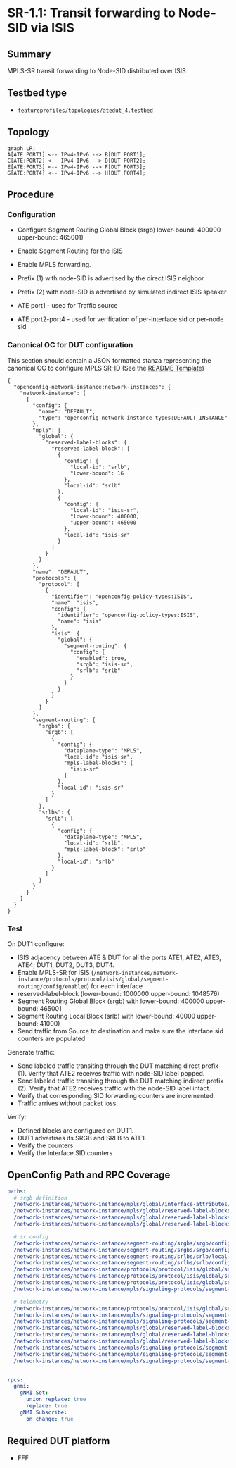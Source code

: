 # SR-1.1: Transit forwarding to Node-SID via ISIS

## Summary

MPLS-SR transit forwarding to Node-SID distributed over ISIS

## Testbed type
*  [`featureprofiles/topologies/atedut_4.testbed`](https://github.com/openconfig/featureprofiles/blob/main/topologies/atedut_4.testbed)

## Topology
```mermaid
graph LR;
A[ATE PORT1] <-- IPv4-IPv6 --> B[DUT PORT1];
C[ATE:PORT2] <-- IPv4-IPv6 --> D[DUT PORT2];
E[ATE:PORT3] <-- IPv4-IPv6 --> F[DUT PORT3];
G[ATE:PORT4] <-- IPv4-IPv6 --> H[DUT PORT4];
```

## Procedure
### Configuration
*   Configure Segment Routing Global Block (srgb) lower-bound: 400000 upper-bound: 465001)
*   Enable Segment Routing for the ISIS
*   Enable MPLS forwarding.

*  Prefix (1) with node-SID is advertised by the direct ISIS neighbor
*  Prefix (2) with node-SID is advertised by simulated indirect ISIS speaker

* ATE port1 - used for Traffic source
* ATE port2-port4 - used for verification of per-interface sid or per-node sid

### Canonical OC for DUT configuration
This section should contain a JSON formatted stanza representing the
canonical OC to configure MPLS SR-ID (See the
[README Template](https://github.com/openconfig/featureprofiles/blob/main/doc/test-requirements-template.md#procedure))
```
{
  "openconfig-network-instance:network-instances": {
    "network-instance": [
      {
        "config": {
          "name": "DEFAULT",
          "type": "openconfig-network-instance-types:DEFAULT_INSTANCE"
        },
        "mpls": {
          "global": {
            "reserved-label-blocks": {
              "reserved-label-block": [
                {
                  "config": {
                    "local-id": "srlb",
                    "lower-bound": 16
                  },
                  "local-id": "srlb"
                },
                {
                  "config": {
                    "local-id": "isis-sr",
                    "lower-bound": 400000,
                    "upper-bound": 465000
                  },
                  "local-id": "isis-sr"
                }
              ]
            }
          }
        },
        "name": "DEFAULT",
        "protocols": {
          "protocol": [
            {
              "identifier": "openconfig-policy-types:ISIS",
              "name": "isis",
              "config": {
                "identifier": "openconfig-policy-types:ISIS",
                "name": "isis"
              },
              "isis": {
                "global": {
                  "segment-routing": {
                    "config": {
                      "enabled": true,
                      "srgb": "isis-sr",
                      "srlb": "srlb"
                    }
                  }
                }
              }
            }
          ]
        },
        "segment-routing": {
          "srgbs": {
            "srgb": [
              {
                "config": {
                  "dataplane-type": "MPLS",
                  "local-id": "isis-sr",
                  "mpls-label-blocks": [
                    "isis-sr"
                  ]
                },
                "local-id": "isis-sr"
              }
            ]
          },
          "srlbs": {
            "srlb": [
              {
                "config": {
                  "dataplane-type": "MPLS",
                  "local-id": "srlb",
                  "mpls-label-block": "srlb"
                },
                "local-id": "srlb"
              }
            ]
          }
        }
      }
    ]
  }
}
```

### Test
On DUT1 configure:

*   ISIS adjacency between ATE & DUT for all the ports ATE1, ATE2, ATE3, ATE4; DUT1, DUT2, DUT3, DUT4.
*   Enable MPLS-SR for ISIS (`/network-instances/network-instance/protocols/protocol/isis/global/segment-routing/config/enabled`) for each 
    interface
*   reserved-label-block (lower-bound: 1000000 upper-bound: 1048576)
*   Segment Routing Global Block (srgb)  with lower-bound: 400000 upper-bound: 465001
*   Segment Routing Local Block (srlb) with lower-bound: 40000 upper-bound: 41000)
*   Send traffic from Source to destination and make sure the interface sid counters are populated

Generate traffic:
*   Send labeled traffic transiting through the DUT matching direct prefix (1). Verify that ATE2 receives traffic with node-SID label popped.
*   Send labeled traffic transiting through the DUT matching indirect prefix (2). Verify that ATE2 receives traffic with the node-SID label intact.
*   Verify that corresponding SID forwarding counters are incremented.
*   Traffic arrives without packet loss.
  
Verify:
*   Defined blocks are configured on DUT1.
*   DUT1 advertises its SRGB and SRLB to ATE1.
*   Verify the counters
*   Verify the Interface SID counters

## OpenConfig Path and RPC Coverage

```yaml
paths:
  # srgb definition
  /network-instances/network-instance/mpls/global/interface-attributes/interface/config/mpls-enabled:
  /network-instances/network-instance/mpls/global/reserved-label-blocks/reserved-label-block/config/local-id:
  /network-instances/network-instance/mpls/global/reserved-label-blocks/reserved-label-block/config/lower-bound:
  /network-instances/network-instance/mpls/global/reserved-label-blocks/reserved-label-block/config/upper-bound:

  # sr config
  /network-instances/network-instance/segment-routing/srgbs/srgb/config/local-id:
  /network-instances/network-instance/segment-routing/srgbs/srgb/config/mpls-label-blocks:
  /network-instances/network-instance/segment-routing/srlbs/srlb/local-id:
  /network-instances/network-instance/segment-routing/srlbs/srlb/config/mpls-label-block:
  /network-instances/network-instance/protocols/protocol/isis/global/segment-routing/config/enabled:
  /network-instances/network-instance/protocols/protocol/isis/global/segment-routing/config/srgb:
  /network-instances/network-instance/protocols/protocol/isis/global/segment-routing/config/srlb:
  /network-instances/network-instance/mpls/signaling-protocols/segment-routing/interfaces/interface/config/interface-id:

  # telemetry
  /network-instances/network-instance/protocols/protocol/isis/global/segment-routing/state/enabled:
  /network-instances/network-instance/mpls/signaling-protocols/segment-routing/aggregate-sid-counters/aggregate-sid-counter/state/in-pkts:
  /network-instances/network-instance/mpls/signaling-protocols/segment-routing/aggregate-sid-counters/aggregate-sid-counter/state/out-pkts:
  /network-instances/network-instance/mpls/global/reserved-label-blocks/reserved-label-block/state/local-id:
  /network-instances/network-instance/mpls/global/reserved-label-blocks/reserved-label-block/state/lower-bound:
  /network-instances/network-instance/mpls/global/reserved-label-blocks/reserved-label-block/state/upper-bound:
  /network-instances/network-instance/mpls/signaling-protocols/segment-routing/interfaces/interface/state/interface-id:
  /network-instances/network-instance/mpls/signaling-protocols/segment-routing/interfaces/interface/sid-counters/sid-counter/state/in-pkts:
  /network-instances/network-instance/mpls/signaling-protocols/segment-routing/interfaces/interface/sid-counters/sid-counter/state/out-pkts:


rpcs:
  gnmi:
    gNMI.Set:
      union_replace: true
      replace: true
    gNMI.Subscribe:
      on_change: true
```

## Required DUT platform

* FFF

